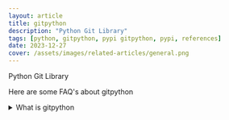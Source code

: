 ```yaml
---
layout: article
title: gitpython
description: "Python Git Library"
tags: [python, gitpython, pypi gitpython, pypi, references]
date: 2023-12-27
cover: /assets/images/related-articles/general.png
---
```


Python Git Library

Here are some FAQ's about gitpython
<details>
<summary>What is gitpython</summary>
Python Git Library
</details>
